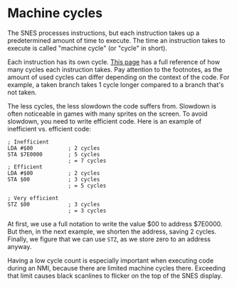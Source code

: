 # Machine cycles

The SNES processes instructions, but each instruction takes up a predetermined amount of time to execute. The time an instruction takes to execute is called "machine cycle" (or "cycle" in short).

Each instruction has its own cycle. [This page](https://wiki.superfamicom.org/65816-reference) has a full reference of how many cycles each instruction takes. Pay attention to the footnotes, as the amount of used cycles can differ depending on the context of the code. For example, a taken branch takes 1 cycle longer compared to a branch that's not taken.

The less cycles, the less slowdown the code suffers from. Slowdown is often noticeable in games with many sprites on the screen. To avoid slowdown, you need to write efficient code. Here is an example of inefficient vs. efficient code:

```
; Inefficient
LDA #$00           ; 2 cycles
STA $7E0000        ; 5 cycles
                   ; = 7 cycles
; Efficient
LDA #$00           ; 2 cycles
STA $00            ; 3 cycles
                   ; = 5 cycles

; Very efficient
STZ $00            ; 3 cycles
                   ; = 3 cycles
```
At first, we use a full notation to write the value $00 to address $7E0000. But then, in the next example, we shorten the address, saving 2 cycles. Finally, we figure that we can use `STZ`, as we store zero to an address anyway.

Having a low cycle count is especially important when executing code during an NMI, because there are limited machine cycles there. Exceeding that limit causes black scanlines to flicker on the top of the SNES display.
